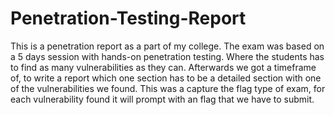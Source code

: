 # Penetration-Testing-Report
This is a penetration report as a part of my college. The exam was based on a 5 days session with hands-on penetration testing. Where the students has to find as many vulnerabilities as they can. Afterwards we got a timeframe of, to write a report which one section has to be a detailed section with one of the vulnerabilities we found. This was a capture the flag type of exam, for each vulnerability found it will prompt with an flag that we have to submit. 
